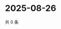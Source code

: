# 2025-08-26

共 0 条

<!-- BEGIN ZHIHUVIDEO -->
<!-- 最后更新时间 Tue Aug 26 2025 13:12:20 GMT+0800 (China Standard Time) -->

<!-- END ZHIHUVIDEO -->
